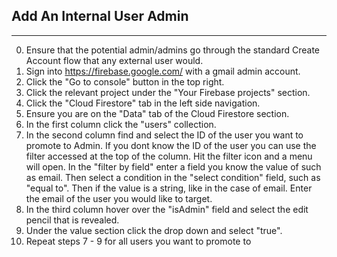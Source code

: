 ## Add An Internal User Admin
---
0. Ensure that the potential admin/admins go through the standard Create Account
flow that any external user would.
​
1. Sign into https://firebase.google.com/ with a gmail admin account.
​
2. Click the "Go to console" button in the top right.
​
3. Click the relevant project under the "Your Firebase projects" section.
​
4. Click the "Cloud Firestore" tab in the left side navigation.
​
5. Ensure you are on the "Data" tab of the Cloud Firestore section.
​
6. In the first column click the "users" collection.
​
7. In the second column find and select the ID of the user you want to promote
to Admin. If you dont know the ID of the user you can use the filter accessed at
the top of the column. Hit the filter icon and a menu will open. In the "filter by
field" enter a field you know the value of such as email. Then select a condition 
in the "select condition" field, such as "equal to". Then if the value is a string,
like in the case of email. Enter the email of the user you would like to target.
​
8. In the third column hover over the "isAdmin" field and select the edit pencil
that is revealed.
​
9. Under the value section click the drop down and select "true".
​
10. Repeat steps 7 - 9 for all users you want to promote to